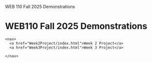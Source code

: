 <!DOCTYPE html>
<html lang="en">
  <head>
    <meta charset="UTF-8">
   WEB 110 Fall 2025 Demonstrations
  </head>
  <body>
    <h1>WEB110 Fall 2025 Demonstrations</h1>
    
    <nav>
      <a href="Week2Project/index.html">Week 2 Project</a>
      <a href="Week3Project/index.html">Week 3 Project</a>
   
    </nav>
  </body>
</html>
